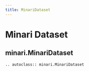 ```yaml
---
title: MinariDataset
---
```


# Minari Dataset

## minari.MinariDataset

```{eval-rst}
.. autoclass:: minari.MinariDataset
```